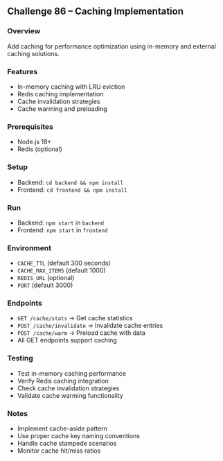 ## Challenge 86 – Caching Implementation

### Overview
Add caching for performance optimization using in-memory and external caching solutions.

### Features
- In-memory caching with LRU eviction
- Redis caching implementation
- Cache invalidation strategies
- Cache warming and preloading

### Prerequisites
- Node.js 18+
- Redis (optional)

### Setup
- Backend: `cd backend && npm install`
- Frontend: `cd frontend && npm install`

### Run
- Backend: `npm start` in `backend`
- Frontend: `npm start` in `frontend`

### Environment
- `CACHE_TTL` (default 300 seconds)
- `CACHE_MAX_ITEMS` (default 1000)
- `REDIS_URL` (optional)
- `PORT` (default 3000)

### Endpoints
- `GET /cache/stats` → Get cache statistics
- `POST /cache/invalidate` → Invalidate cache entries
- `POST /cache/warm` → Preload cache with data
- All GET endpoints support caching

### Testing
- Test in-memory caching performance
- Verify Redis caching integration
- Check cache invalidation strategies
- Validate cache warming functionality

### Notes
- Implement cache-aside pattern
- Use proper cache key naming conventions
- Handle cache stampede scenarios
- Monitor cache hit/miss ratios